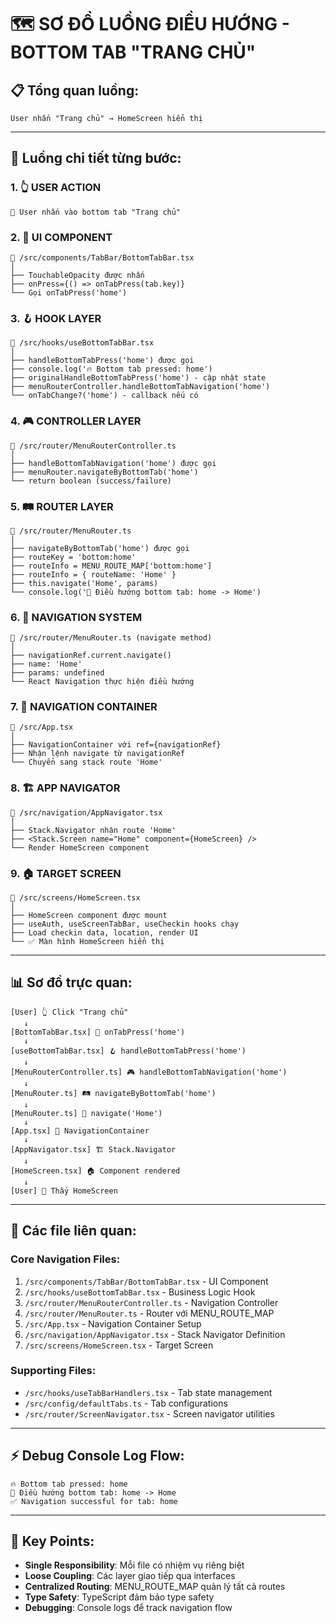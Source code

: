 # 🗺️ SƠ ĐỒ LUỒNG ĐIỀU HƯỚNG - BOTTOM TAB "TRANG CHỦ"

## 📋 **Tổng quan luồng:**
```
User nhấn "Trang chủ" → HomeScreen hiển thị
```

---

## 🔄 **Luồng chi tiết từng bước:**

### **1. 👆 USER ACTION**
```
📱 User nhấn vào bottom tab "Trang chủ"
```

### **2. 🎯 UI COMPONENT** 
```
📁 /src/components/TabBar/BottomTabBar.tsx
│
├── TouchableOpacity được nhấn
├── onPress={() => onTabPress(tab.key)} 
└── Gọi onTabPress('home')
```

### **3. 🪝 HOOK LAYER**
```
📁 /src/hooks/useBottomTabBar.tsx
│
├── handleBottomTabPress('home') được gọi
├── console.log('🔥 Bottom tab pressed: home')
├── originalHandleBottomTabPress('home') - cập nhật state
├── menuRouterController.handleBottomTabNavigation('home')
└── onTabChange?('home') - callback nếu có
```

### **4. 🎮 CONTROLLER LAYER**
```
📁 /src/router/MenuRouterController.ts
│
├── handleBottomTabNavigation('home') được gọi
├── menuRouter.navigateByBottomTab('home')
└── return boolean (success/failure)
```

### **5. 🛤️ ROUTER LAYER**
```
📁 /src/router/MenuRouter.ts
│
├── navigateByBottomTab('home') được gọi
├── routeKey = 'bottom:home'
├── routeInfo = MENU_ROUTE_MAP['bottom:home']
├── routeInfo = { routeName: 'Home' }
├── this.navigate('Home', params)
└── console.log('🚀 Điều hướng bottom tab: home -> Home')
```

### **6. 🧭 NAVIGATION SYSTEM**
```
📁 /src/router/MenuRouter.ts (navigate method)
│
├── navigationRef.current.navigate()
├── name: 'Home'
├── params: undefined
└── React Navigation thực hiện điều hướng
```

### **7. 📱 NAVIGATION CONTAINER**
```
📁 /src/App.tsx
│
├── NavigationContainer với ref={navigationRef}
├── Nhận lệnh navigate từ navigationRef
└── Chuyển sang stack route 'Home'
```

### **8. 🏗️ APP NAVIGATOR**
```
📁 /src/navigation/AppNavigator.tsx
│
├── Stack.Navigator nhận route 'Home'
├── <Stack.Screen name="Home" component={HomeScreen} />
└── Render HomeScreen component
```

### **9. 🏠 TARGET SCREEN**
```
📁 /src/screens/HomeScreen.tsx
│
├── HomeScreen component được mount
├── useAuth, useScreenTabBar, useCheckin hooks chạy
├── Load checkin data, location, render UI
└── ✅ Màn hình HomeScreen hiển thị
```

---

## 📊 **Sơ đồ trực quan:**

```
[User] 👆 Click "Trang chủ"
   ↓
[BottomTabBar.tsx] 🎯 onTabPress('home')
   ↓  
[useBottomTabBar.tsx] 🪝 handleBottomTabPress('home')
   ↓
[MenuRouterController.ts] 🎮 handleBottomTabNavigation('home')
   ↓
[MenuRouter.ts] 🛤️ navigateByBottomTab('home')
   ↓
[MenuRouter.ts] 🧭 navigate('Home')
   ↓
[App.tsx] 📱 NavigationContainer
   ↓
[AppNavigator.tsx] 🏗️ Stack.Navigator
   ↓
[HomeScreen.tsx] 🏠 Component rendered
   ↓
[User] 👀 Thấy HomeScreen
```

---

## 🔗 **Các file liên quan:**

### **Core Navigation Files:**
1. `/src/components/TabBar/BottomTabBar.tsx` - UI Component
2. `/src/hooks/useBottomTabBar.tsx` - Business Logic Hook  
3. `/src/router/MenuRouterController.ts` - Navigation Controller
4. `/src/router/MenuRouter.ts` - Router với MENU_ROUTE_MAP
5. `/src/App.tsx` - Navigation Container Setup
6. `/src/navigation/AppNavigator.tsx` - Stack Navigator Definition
7. `/src/screens/HomeScreen.tsx` - Target Screen

### **Supporting Files:**
- `/src/hooks/useTabBarHandlers.tsx` - Tab state management
- `/src/config/defaultTabs.ts` - Tab configurations
- `/src/router/ScreenNavigator.tsx` - Screen navigator utilities

---

## ⚡ **Debug Console Log Flow:**
```
🔥 Bottom tab pressed: home
🚀 Điều hướng bottom tab: home -> Home  
✅ Navigation successful for tab: home
```

---

## 🎯 **Key Points:**
- **Single Responsibility**: Mỗi file có nhiệm vụ riêng biệt
- **Loose Coupling**: Các layer giao tiếp qua interfaces
- **Centralized Routing**: MENU_ROUTE_MAP quản lý tất cả routes
- **Type Safety**: TypeScript đảm bảo type safety
- **Debugging**: Console logs để track navigation flow